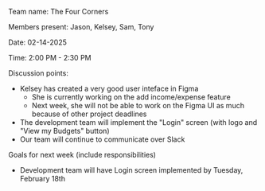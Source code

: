 Team name: The Four Corners

Members present: Jason, Kelsey, Sam, Tony

Date: 02-14-2025

Time: 2:00 PM - 2:30 PM

Discussion points:

* Kelsey has created a very good user inteface in Figma
  * She is currently working on the add income/expense feature
  * Next week, she will not be able to work on the Figma UI as much because of other project deadlines
* The development team will implement the "Login" screen (with logo and "View my Budgets" button)
* Our team will continue to communicate over Slack 

Goals for next week (include responsibilities)

* Development team will have Login screen implemented by Tuesday, February 18th

